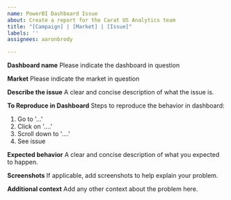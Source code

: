 ```yaml
---
name: PowerBI Dashboard Issue
about: Create a report for the Carat US Analytics team
title: "[Campaign] | [Market] | [Issue]"
labels: ''
assignees: aaronbrody

---
```


**Dashboard name**
Please indicate the dashboard in question

**Market**
Please indicate the market in question

**Describe the issue**
A clear and concise description of what the issue is.

**To Reproduce in Dashboard**
Steps to reproduce the behavior in dashboard:
1. Go to '...'
2. Click on '....'
3. Scroll down to '....'
4. See issue

**Expected behavior**
A clear and concise description of what you expected to happen.

**Screenshots**
If applicable, add screenshots to help explain your problem.

**Additional context**
Add any other context about the problem here.

